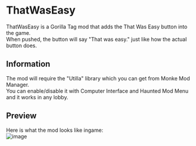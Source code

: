 # ThatWasEasy
ThatWasEasy is a Gorilla Tag mod that adds the That Was Easy button into the game.  
When pushed, the button will say "That was easy." just like how the actual button does.

## Information
The mod will require the "Utilla" library which you can get from Monke Mod Manager.      
You can enable/disable it with Computer Interface and Haunted Mod Menu and it works in any lobby.  

## Preview
Here is what the mod looks like ingame:  
![image](https://user-images.githubusercontent.com/81720436/183306581-8883ad2f-8667-4ca1-b531-6752b5006181.png)
